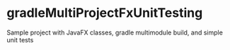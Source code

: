 # gradleMultiProjectFxUnitTesting
Sample project with JavaFX classes, gradle multimodule build, and simple unit tests
